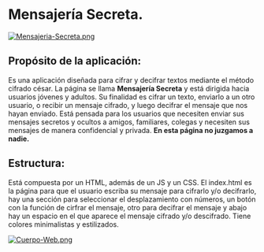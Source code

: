# Mensajería Secreta.

[![Mensajeria-Secreta.png](https://i.postimg.cc/7PTFkDyz/Mensajeria-Secreta.png)](https://postimg.cc/kDq1Q0GM)

## Propósito de la aplicación:<br>

Es una aplicación diseñada para cifrar y decifrar textos mediante el método cifrado césar. La página se llama <b>Mensajería Secreta</b> y está dirigida hacia usuarios jóvenes y adultos. Su finalidad es cifrar un texto, enviarlo a un otro usuario, o recibir un mensaje cifrado, y luego decifrar el mensaje que nos hayan enviado. Está pensada para los usuarios que necesiten enviar sus mensajes secretos y ocultos a amigos, familiares, colegas y necesiten sus mensajes de manera confidencial y privada. <b>En esta página no juzgamos a nadie.</b>

## Estructura:<br>

Está compuesta por un HTML, además de un JS y un CSS. El index.html es la página para que el usuario escriba su mensaje para cifrarlo y/o decifrarlo, hay una sección para seleccionar el desplazamiento con números, un botón con la función de cirfrar el mensaje, otro para decifrar el mensaje y abajo hay un espacio en el que aparece el mensaje cifrado y/o descifrado. Tiene colores minimalistas y estilizados. 

[![Cuerpo-Web.png](https://i.postimg.cc/BQzP1xVk/Cuerpo-Web.png)](https://postimg.cc/hf9tk7g1)
